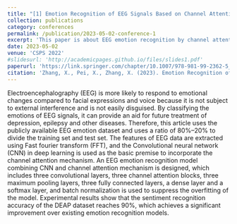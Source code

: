 ```yaml
---
title: "[1] Emotion Recognition of EEG Signals Based on Channel Attention Convolution Neural Network"
collection: publications
category: conferences
permalink: /publication/2023-05-02-conference-1
excerpt: 'This paper is about EEG emotion recognition by channel attention CNN.'
date: 2023-05-02
venue: 'CSPS 2022'
#slidesurl: 'http://academicpages.github.io/files/slides1.pdf'
paperurl: 'https://link.springer.com/chapter/10.1007/978-981-99-2362-5_12'
citation: 'Zhang, X., Pei, X., Zhang, X. (2023). Emotion Recognition of EEG Signals Based on Channel Attention Convolution Neural Network. In: Liang, Q., Wang, W., Liu, X., Na, Z., Zhang, B. (eds) Communications, Signal Processing, and Systems. CSPS 2022. Lecture Notes in Electrical Engineering, vol 874. Springer, Singapore. https://doi.org/10.1007/978-981-99-2362-5_12'
---
```


Electroencephalography (EEG) is more likely to respond to emotional changes compared to facial expressions and voice because it is not subject to external interference and is not easily disguised. By classifying the emotions of EEG signals, it can provide an aid for future treatment of depression, epilepsy and other diseases. Therefore, this article uses the publicly available EEG emotion dataset and uses a ratio of 80%–20% to divide the training set and test set. The features of EEG data are extracted using Fast fourier transform (FFT), and the Convolutional neural network (CNN) in deep learning is used as the basic premise to incorporate the channel attention mechanism. An EEG emotion recognition model combining CNN and channel attention mechanism is designed, which includes three convolutional layers, three channel attention blocks, three maximum pooling layers, three fully connected layers, a dense layer and a softmax layer, and batch normalization is used to suppress the overfitting of the model. Experimental results show that the sentiment recognition accuracy of the DEAP dataset reaches 90%, which achieves a significant improvement over existing emotion recognition models.
